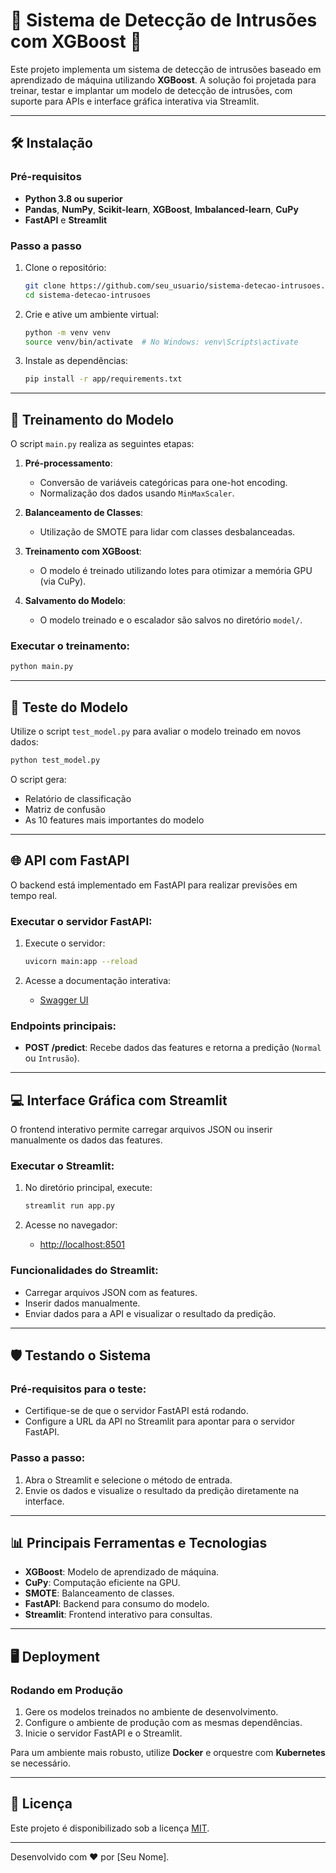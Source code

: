 # 🚨 Sistema de Detecção de Intrusões com XGBoost 🚨

Este projeto implementa um sistema de detecção de intrusões baseado em aprendizado de máquina utilizando **XGBoost**. A solução foi projetada para treinar, testar e implantar um modelo de detecção de intrusões, com suporte para APIs e interface gráfica interativa via Streamlit.

---

## 🛠️ Instalação

### Pré-requisitos

- **Python 3.8 ou superior**
- **Pandas**, **NumPy**, **Scikit-learn**, **XGBoost**, **Imbalanced-learn**, **CuPy**
- **FastAPI** e **Streamlit**

### Passo a passo

1. Clone o repositório:

   ```bash
   git clone https://github.com/seu_usuario/sistema-detecao-intrusoes.git
   cd sistema-detecao-intrusoes
   ```

2. Crie e ative um ambiente virtual:

   ```bash
   python -m venv venv
   source venv/bin/activate  # No Windows: venv\Scripts\activate
   ```

3. Instale as dependências:

   ```bash
   pip install -r app/requirements.txt
   ```

---

## 🧠 Treinamento do Modelo

O script `main.py` realiza as seguintes etapas:

1. **Pré-processamento**:
   - Conversão de variáveis categóricas para one-hot encoding.
   - Normalização dos dados usando `MinMaxScaler`.

2. **Balanceamento de Classes**:
   - Utilização de SMOTE para lidar com classes desbalanceadas.

3. **Treinamento com XGBoost**:
   - O modelo é treinado utilizando lotes para otimizar a memória GPU (via CuPy).

4. **Salvamento do Modelo**:
   - O modelo treinado e o escalador são salvos no diretório `model/`.

### Executar o treinamento:

```bash
python main.py
```

---

## 🔬 Teste do Modelo

Utilize o script `test_model.py` para avaliar o modelo treinado em novos dados:

```bash
python test_model.py
```

O script gera:
- Relatório de classificação
- Matriz de confusão
- As 10 features mais importantes do modelo

---

## 🌐 API com FastAPI

O backend está implementado em FastAPI para realizar previsões em tempo real.

### Executar o servidor FastAPI:

1. Execute o servidor:
   ```bash
   uvicorn main:app --reload
   ```

2. Acesse a documentação interativa:
   - [Swagger UI](http://127.0.0.1:8000/docs)

### Endpoints principais:

- **POST /predict**: Recebe dados das features e retorna a predição (`Normal` ou `Intrusão`).

---

## 💻 Interface Gráfica com Streamlit

O frontend interativo permite carregar arquivos JSON ou inserir manualmente os dados das features.

### Executar o Streamlit:

1. No diretório principal, execute:
   ```bash
   streamlit run app.py
   ```

2. Acesse no navegador:
   - [http://localhost:8501](http://localhost:8501)

### Funcionalidades do Streamlit:

- Carregar arquivos JSON com as features.
- Inserir dados manualmente.
- Enviar dados para a API e visualizar o resultado da predição.

---

## 🛡️ Testando o Sistema

### Pré-requisitos para o teste:

- Certifique-se de que o servidor FastAPI está rodando.
- Configure a URL da API no Streamlit para apontar para o servidor FastAPI.

### Passo a passo:

1. Abra o Streamlit e selecione o método de entrada.
2. Envie os dados e visualize o resultado da predição diretamente na interface.

---

## 📊 Principais Ferramentas e Tecnologias

- **XGBoost**: Modelo de aprendizado de máquina.
- **CuPy**: Computação eficiente na GPU.
- **SMOTE**: Balanceamento de classes.
- **FastAPI**: Backend para consumo do modelo.
- **Streamlit**: Frontend interativo para consultas.

---

## 🖥️ Deployment

### Rodando em Produção

1. Gere os modelos treinados no ambiente de desenvolvimento.
2. Configure o ambiente de produção com as mesmas dependências.
3. Inicie o servidor FastAPI e o Streamlit.

Para um ambiente mais robusto, utilize **Docker** e orquestre com **Kubernetes** se necessário.

---

## 🧾 Licença

Este projeto é disponibilizado sob a licença [MIT](LICENSE).

---

Desenvolvido com ❤️ por [Seu Nome].
